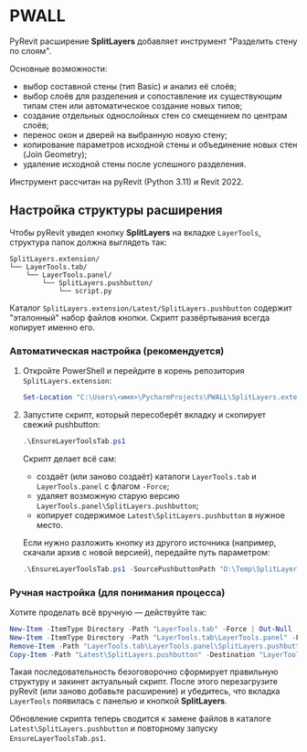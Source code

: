 # PWALL

PyRevit расширение **SplitLayers** добавляет инструмент "Разделить стену по слоям".

Основные возможности:

- выбор составной стены (тип Basic) и анализ её слоёв;
- выбор слоёв для разделения и сопоставление их существующим типам стен или автоматическое создание новых типов;
- создание отдельных однослойных стен со смещением по центрам слоёв;
- перенос окон и дверей на выбранную новую стену;
- копирование параметров исходной стены и объединение новых стен (Join Geometry);
- удаление исходной стены после успешного разделения.

Инструмент рассчитан на pyRevit (Python 3.11) и Revit 2022.

## Настройка структуры расширения

Чтобы pyRevit увидел кнопку **SplitLayers** на вкладке `LayerTools`, структура папок должна выглядеть так:

```
SplitLayers.extension/
└── LayerTools.tab/
    └── LayerTools.panel/
        └── SplitLayers.pushbutton/
            └── script.py
```

Каталог `SplitLayers.extension/Latest/SplitLayers.pushbutton` содержит "эталонный" набор файлов кнопки. Скрипт развёртывания всегда копирует именно его.


### Автоматическая настройка (рекомендуется)

1. Откройте PowerShell и перейдите в корень репозитория `SplitLayers.extension`:
   ```powershell
   Set-Location "C:\Users\<имя>\PycharmProjects\PWALL\SplitLayers.extension"
   ```
2. Запустите скрипт, который пересоберёт вкладку и скопирует свежий pushbutton:
   ```powershell
   .\EnsureLayerToolsTab.ps1
   ```
   Скрипт делает всё сам:
   - создаёт (или заново создаёт) каталоги `LayerTools.tab` и `LayerTools.panel` с флагом `-Force`;
   - удаляет возможную старую версию `LayerTools.panel\SplitLayers.pushbutton`;
   - копирует содержимое `Latest\SplitLayers.pushbutton` в нужное место.

   Если нужно разложить кнопку из другого источника (например, скачали архив с новой версией), передайте путь параметром:
   ```powershell
   .\EnsureLayerToolsTab.ps1 -SourcePushbuttonPath "D:\Temp\SplitLayers.pushbutton"
   ```

### Ручная настройка (для понимания процесса)

Хотите проделать всё вручную — действуйте так:

```powershell
New-Item -ItemType Directory -Path "LayerTools.tab" -Force | Out-Null
New-Item -ItemType Directory -Path "LayerTools.tab\LayerTools.panel" -Force | Out-Null
Remove-Item -Path "LayerTools.tab\LayerTools.panel\SplitLayers.pushbutton" -Recurse -Force -ErrorAction SilentlyContinue
Copy-Item -Path "Latest\SplitLayers.pushbutton" -Destination "LayerTools.tab\LayerTools.panel" -Recurse -Force
```

Такая последовательность безоговорочно сформирует правильную структуру и закинет актуальный скрипт. После этого перезагрузите pyRevit (или заново добавьте расширение) и убедитесь, что вкладка `LayerTools` появилась с панелью и кнопкой **SplitLayers**.

Обновление скрипта теперь сводится к замене файлов в каталоге `Latest\SplitLayers.pushbutton` и повторному запуску `EnsureLayerToolsTab.ps1`.

